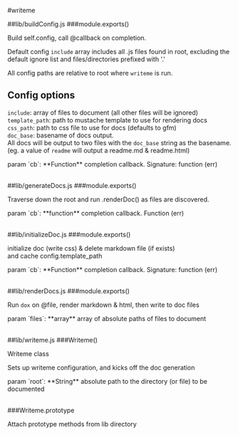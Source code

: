 #writeme

##lib/buildConfig.js
###module.exports()
<p>Build self.config, call @callback on completion.</p>

<p>Default config <code>include</code> array includes all .js files found in root, excluding the<br />default ignore list and files/directories prefixed with '.'</p>

<p>All config paths are relative to root where <code>writeme</code> is run.</p>

<h2>Config options</h2>

<p><code>include</code>: array of files to document (all other files will be ignored)<br /><code>template_path</code>: path to mustache template to use for rendering docs<br /><code>css_path</code>: path to css file to use for docs (defaults to gfm)<br /><code>doc_base</code>: basename of docs output. <br />All docs will be output to two files with the <code>doc_base</code> string as the basename. <br />(eg. a value of <code>readme</code> will output a readme.md &amp; readme.html)</p>
param `cb`: **Function**  completion callback. Signature: function (err)<br/>
<br/>




##lib/generateDocs.js
###module.exports()
<p>Traverse down the root and run .renderDoc() as files are discovered.</p>
param `cb`: **function**  completion callback. Function (err)<br/>
<br/>




##lib/initializeDoc.js
###module.exports()
<p>initialize doc (write css) &amp; delete markdown file (if exists) <br />and cache config.template_path</p>
param `cb`: **Function**  completion callback. Signature: function (err)<br/>
<br/>




##lib/renderDocs.js
###module.exports()
<p>Run <code>dox</code> on @file, render markdown &amp; html, then write to doc files</p>
param `files`: **array**  array of absolute paths of files to document<br/>
<br/>




##lib/writeme.js
###Writeme()
<p>Writeme class</p>

<p>Sets up writeme configuration, and kicks off the doc generation</p>
param `root`: **String**  absolute path to the directory (or file) to be documented<br/>
<br/>


###Writeme.prototype
<p>Attach prototype methods from lib directory</p>
<br/>






